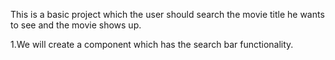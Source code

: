 This is a basic project which the user should search the movie title he wants to see and the movie shows up.

1.We will create a component which has the search bar functionality.